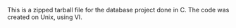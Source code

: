 This is a zipped tarball file for the database project done in C. The code was created on Unix, using VI.
